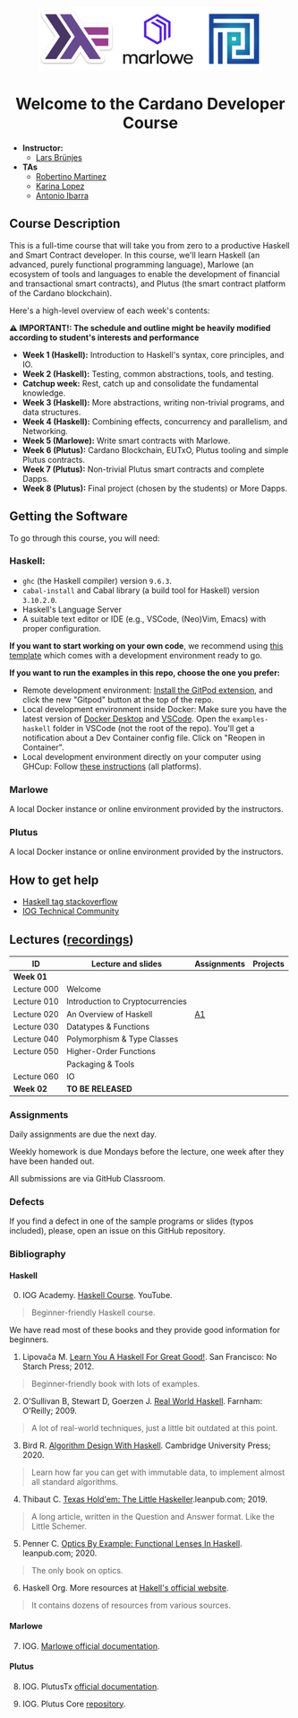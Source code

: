 <div align="center">
    <a href="https://www.youtube.com/@iogacademy"><img src="./img/logos.png" alt="IOG Academy on YouTube" width="400"></a>
  <h1>Welcome to the Cardano Developer Course</h1>
</div>

- **Instructor:**
  - [Lars Brünjes](email:lars.bruenjes@iohk.io)
- **TAs**
  - [Robertino Martinez](email:robertino.martinez@iohk.io)
  - [Karina Lopez](email:karina.lopez@iohk.io)
  - [Antonio Ibarra](email:antonio.ibarra@iohk.io)

## Course Description

This is a full-time course that will take you from zero to a productive Haskell and Smart Contract developer. In this course, we'll learn Haskell (an advanced, purely functional programming language), Marlowe (an ecosystem of tools and languages to enable the development of financial and transactional smart contracts), and Plutus (the smart contract platform of the Cardano blockchain).

Here's a high-level overview of each week's contents:

**⚠️ IMPORTANT!: The schedule and outline might be heavily modified according to student's interests and performance**

- **Week 1 (Haskell):** Introduction to Haskell's syntax, core principles, and IO.
- **Week 2 (Haskell):** Testing, common abstractions, tools, and testing.
- **Catchup week:**     Rest, catch up and consolidate the fundamental knowledge.
- **Week 3 (Haskell):** More abstractions, writing non-trivial programs, and data structures.
- **Week 4 (Haskell):** Combining effects, concurrency and parallelism, and Networking.
- **Week 5 (Marlowe):** Write smart contracts with Marlowe.
- **Week 6 (Plutus):** Cardano Blockchain, EUTxO, Plutus tooling and simple Plutus contracts.
- **Week 7 (Plutus):** Non-trivial Plutus smart contracts and complete Dapps.
- **Week 8 (Plutus):** Final project (chosen by the students) or More Dapps.

## Getting the Software

To go through this course, you will need:

### Haskell:
- `ghc` (the Haskell compiler) version `9.6.3`.
- `cabal-install` and Cabal library (a build tool for Haskell) version `3.10.2.0`.
- Haskell's Language Server
- A suitable text editor or IDE (e.g., VSCode, (Neo)Vim, Emacs) with proper configuration.

**If you want to start working on your own code**, we recommend using [this template](https://github.com/iog-edu-kenya-2024/haskell-template) which comes with a development environment ready to go.

**If you want to run the examples in this repo, choose the one you prefer:**
- Remote development environment: [Install the GitPod extension](https://www.gitpod.io/docs/configure/user-settings/browser-extension), and click the new "Gitpod" button at the top of the repo.
- Local development environment inside Docker: Make sure you have the latest version of [Docker Desktop](https://www.docker.com/products/docker-desktop/) and [VSCode](https://code.visualstudio.com/). Open the `examples-haskell` folder in VSCode (not the root of the repo). You'll get a notification about a Dev Container config file. Click on "Reopen in Container".
- Local development environment directly on your computer using GHCup: Follow [these instructions](https://www.youtube.com/watch?v=hSN5mxITv0A&list=PLNEK_Ejlx3x1D9Vq5kqeC3ZDEP7in4dqb&index=13) (all platforms).

### Marlowe
A local Docker instance or online environment provided by the instructors.

### Plutus
A local Docker instance or online environment provided by the instructors.

## How to get help

- [Haskell tag stackoverflow](https://stackoverflow.com/questions/tagged/haskell)
- [IOG Technical Community](https://discord.com/invite/inputoutput)

## Lectures ([recordings](https://www.youtube.com/playlist?list=PLo0zObhRR4XV9qM0rQV6G5evaAyhyl9xx))

|      ID     | Lecture and slides                                       | Assignments                                            | Projects                                            |
|-------------|----------------------------------------------------------|--------------------------------------------------------|-----------------------------------------------------|
| **Week 01** |                                                          |                                                        |                                                     |
| Lecture 000 | Welcome                                                  |                                                        |                                                     |
| Lecture 010 | Introduction to Cryptocurrencies                         |                                                        |                                                     |
| Lecture 020 | An Overview of Haskell                                   |     [A1](https://classroom.github.com/a/-1HBIQg-)      |                                                     |
| Lecture 030 | Datatypes & Functions                                    |                                                        |                                                     |
| Lecture 040 | Polymorphism & Type Classes                              |                                                        |                                                     |
| Lecture 050 | Higher-Order Functions                                   |                                                        |                                                     |
|             | Packaging & Tools                                        |                                                        |                                                     |
| Lecture 060 | IO                                                       |                                                        |                                                     |
| **Week 02** |  **TO BE RELEASED**                                      |                                                        |                                                     |


### Assignments

Daily assignments are due the next day.

Weekly homework is due Mondays before the lecture, one week after they have been handed out.

All submissions are via GitHub Classroom.

### Defects

If you find a defect in one of the sample programs or slides (typos included), please, open an issue on this GitHub repository.

### Bibliography

#### Haskell

0. IOG Academy. [Haskell Course](https://github.com/input-output-hk/haskell-course). YouTube.

> Beginner-friendly Haskell course.

We have read most of these books and they provide good information for beginners.

1. Lipovača M. [Learn You A Haskell For Great Good!](http://learnyouahaskell.com/). San Francisco: No Starch Press; 2012.

> Beginner-friendly book with lots of examples.

2. O'Sullivan B, Stewart D, Goerzen J. [Real World Haskell](http://book.realworldhaskell.org/). Farnham: O'Reilly; 2009.

>A lot of real-world techniques, just a little bit outdated at this point.

3. Bird R. [Algorithm Design With Haskell](https://www.amazon.com/Algorithm-Design-Haskell-Richard-Bird-ebook/dp/B08BKXJ1N3/ref=tmm_kin_swatch_0?_encoding=UTF8&qid=1597814133&sr=8-1). Cambridge University Press; 2020.

>Learn how far you can get with immutable data, to implement almost all standard algorithms.

4. Thibaut C. [Texas Hold'em: The Little Haskeller](https://leanpub.com/texasholdem-tlh).leanpub.com; 2019.

>A long article, written in the Question and Answer format. Like the Little Schemer.

5. Penner C. [Optics By Example: Functional Lenses In Haskell](https://leanpub.com/optics-by-example). leanpub.com; 2020.

>The only book on optics.

6. Haskell Org. More resources at [Hakell's official website](https://www.haskell.org/documentation/).

> It contains dozens of resources from various sources.

#### Marlowe

7. IOG. [Marlowe official documentation](https://docs.marlowe.iohk.io/docs/introduction).

#### Plutus

8. IOG. PlutusTx [official documentation](https://plutus.readthedocs.io/en/latest/).

9. IOG. Plutus Core [repository](https://github.com/input-output-hk/plutus).
